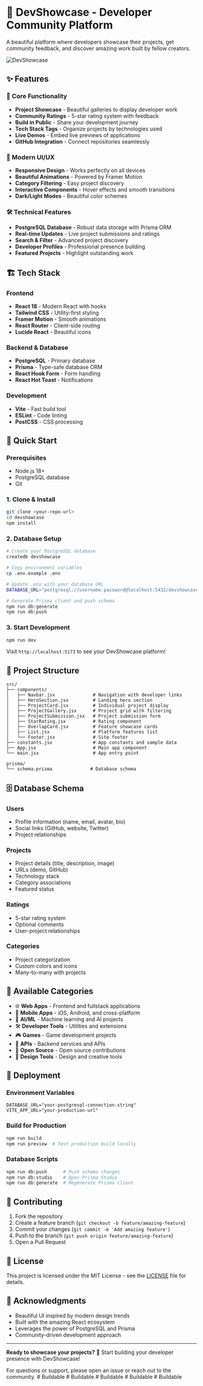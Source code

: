 # 🚀 DevShowcase - Developer Community Platform

A beautiful platform where developers showcase their projects, get community feedback, and discover amazing work built by fellow creators.

![DevShowcase](https://images.unsplash.com/photo-1551288049-bebda4e38f71?w=1200&h=400&fit=crop)

## ✨ Features

### 🎯 Core Functionality
- **Project Showcase** - Beautiful galleries to display developer work
- **Community Ratings** - 5-star rating system with feedback
- **Build in Public** - Share your development journey
- **Tech Stack Tags** - Organize projects by technologies used
- **Live Demos** - Embed live previews of applications
- **GitHub Integration** - Connect repositories seamlessly

### 🎨 Modern UI/UX
- **Responsive Design** - Works perfectly on all devices
- **Beautiful Animations** - Powered by Framer Motion
- **Category Filtering** - Easy project discovery
- **Interactive Components** - Hover effects and smooth transitions
- **Dark/Light Modes** - Beautiful color schemes

### 🛠 Technical Features
- **PostgreSQL Database** - Robust data storage with Prisma ORM
- **Real-time Updates** - Live project submissions and ratings
- **Search & Filter** - Advanced project discovery
- **Developer Profiles** - Professional presence building
- **Featured Projects** - Highlight outstanding work

## 🏗 Tech Stack

### Frontend
- **React 18** - Modern React with hooks
- **Tailwind CSS** - Utility-first styling
- **Framer Motion** - Smooth animations
- **React Router** - Client-side routing
- **Lucide React** - Beautiful icons

### Backend & Database
- **PostgreSQL** - Primary database
- **Prisma** - Type-safe database ORM
- **React Hook Form** - Form handling
- **React Hot Toast** - Notifications

### Development
- **Vite** - Fast build tool
- **ESLint** - Code linting
- **PostCSS** - CSS processing

## 🚀 Quick Start

### Prerequisites
- Node.js 18+ 
- PostgreSQL database
- Git

### 1. Clone & Install
```bash
git clone <your-repo-url>
cd devshowcase
npm install
```

### 2. Database Setup
```bash
# Create your PostgreSQL database
createdb devshowcase

# Copy environment variables
cp .env.example .env

# Update .env with your database URL
DATABASE_URL="postgresql://username:password@localhost:5432/devshowcase?schema=public"

# Generate Prisma client and push schema
npm run db:generate
npm run db:push
```

### 3. Start Development
```bash
npm run dev
```

Visit `http://localhost:5173` to see your DevShowcase platform!

## 📁 Project Structure

```
src/
├── components/
│   ├── Navbar.jsx              # Navigation with developer links
│   ├── HeroSection.jsx         # Landing hero section
│   ├── ProjectCard.jsx         # Individual project display
│   ├── ProjectGallery.jsx      # Project grid with filtering
│   ├── ProjectSubmission.jsx   # Project submission form
│   ├── StarRating.jsx          # Rating component
│   ├── OverlapCard.jsx         # Feature showcase cards
│   ├── List.jsx                # Platform features list
│   └── Footer.jsx              # Site footer
├── constants.jsx               # App constants and sample data
├── App.jsx                     # Main app component
└── main.jsx                    # App entry point

prisma/
└── schema.prisma              # Database schema

```

## 🗄 Database Schema

### Users
- Profile information (name, email, avatar, bio)
- Social links (GitHub, website, Twitter)
- Project relationships

### Projects
- Project details (title, description, image)
- URLs (demo, GitHub)
- Technology stack
- Category associations
- Featured status

### Ratings
- 5-star rating system
- Optional comments
- User-project relationships

### Categories
- Project categorization
- Custom colors and icons
- Many-to-many with projects

## 🎨 Available Categories

- 🌐 **Web Apps** - Frontend and fullstack applications
- 📱 **Mobile Apps** - iOS, Android, and cross-platform
- 🤖 **AI/ML** - Machine learning and AI projects
- 🛠️ **Developer Tools** - Utilities and extensions
- 🎮 **Games** - Game development projects
- 🔗 **APIs** - Backend services and APIs
- 📖 **Open Source** - Open source contributions
- 🎨 **Design Tools** - Design and creative tools

## 🚀 Deployment

### Environment Variables
```env
DATABASE_URL="your-postgresql-connection-string"
VITE_APP_URL="your-production-url"
```

### Build for Production
```bash
npm run build
npm run preview  # Test production build locally
```

### Database Scripts
```bash
npm run db:push      # Push schema changes
npm run db:studio    # Open Prisma Studio
npm run db:generate  # Regenerate Prisma client
```

## 🤝 Contributing

1. Fork the repository
2. Create a feature branch (`git checkout -b feature/amazing-feature`)
3. Commit your changes (`git commit -m 'Add amazing feature'`)
4. Push to the branch (`git push origin feature/amazing-feature`)
5. Open a Pull Request

## 📝 License

This project is licensed under the MIT License - see the [LICENSE](LICENSE) file for details.

## 🙏 Acknowledgments

- Beautiful UI inspired by modern design trends
- Built with the amazing React ecosystem
- Leverages the power of PostgreSQL and Prisma
- Community-driven development approach

---

**Ready to showcase your projects?** 🚀 Start building your developer presence with DevShowcase!

For questions or support, please open an issue or reach out to the community.
#   B u i l d a b l e  
 #   B u i l d a b l e  
 #   B u i l d a b l e  
 #   B u i l d a b l e  
 #   B u i l d a b l e  
 